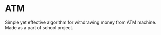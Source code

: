 # ATM
Simple yet effective algorithm for withdrawing money from ATM machine.
Made as a part of school project.
